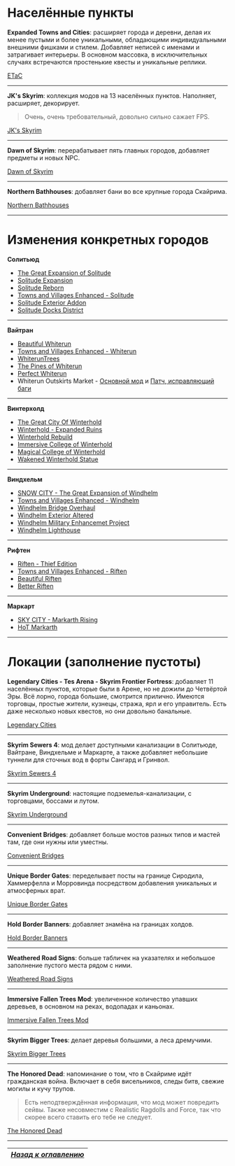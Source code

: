 # Населённые пункты

**Expanded Towns and Cities**: расширяет города и деревни, делая их менее пустыми и более уникальными, обладающими индивидуальными внешними фишками и стилем. Добавляет неписей с именами и затрагивает интерьеры. В основном массовка, в исключительных случаях встречаются простенькие квесты и уникальные реплики.

[ETaC](http://www.nexusmods.com/skyrim/mods/13608/?)

------

**JK's Skyrim**: коллекция модов на 13 населённых пунктов. Наполняет, расширяет, декорирует.

> Очень, очень требовательный, довольно сильно сажает FPS.

[JK's Skyrim](http://www.nexusmods.com/skyrim/mods/61035/?)

------

**Dawn of Skyrim**: перерабатывает пять главных городов, добавляет предметы и новых NPC.

[Dawn of Skyrim](http://www.nexusmods.com/skyrim/mods/58275/?)

------

**Northern Bathhouses**: добавляет бани во все крупные города Скайрима.

[Northern Bathhouses](http://www.nexusmods.com/skyrim/mods/27489/?)

------

# Изменения конкретных городов

**Солитьюд**

+ [The Great Expansion of Solitude](http://www.nexusmods.com/skyrim/mods/60430/?)
+ [Solitude Expansion](http://www.nexusmods.com/skyrim/mods/57833/?)
+ [Solitude Reborn](http://www.nexusmods.com/skyrim/mods/63685/?)
+ [Towns and Villages Enhanced - Solitude](http://www.nexusmods.com/skyrim/mods/21148/?)
+ [Solitude Exterior Addon](http://www.nexusmods.com/skyrim/mods/37063/?)
+ [Solitude Docks District](http://www.nexusmods.com/skyrim/mods/22821/?)

------

**Вайтран**

+ [Beautiful Whiterun](http://www.nexusmods.com/skyrim/mods/12110/?)
+ [Towns and Villages Enhanced - Whiterun](http://www.nexusmods.com/skyrim/mods/19799/?)
+ [WhiterunTrees](http://www.nexusmods.com/skyrim/mods/9424/?)
+ [The Pines of Whiterun](http://www.nexusmods.com/skyrim/mods/8182/?)
+ [Perfect Whiterun](http://www.nexusmods.com/skyrim/mods/12974/?)
+ Whiterun Outskirts Market - [Основной мод](http://www.nexusmods.com/skyrim/mods/11534/?) и [Патч, исправляющий баги](http://www.nexusmods.com/skyrim/mods/27276/?)

------

**Винтерхолд**

+ [The Great City Of Winterhold](http://www.nexusmods.com/skyrim/mods/62289/?)
+ [Winterhold - Expanded Ruins](http://www.nexusmods.com/skyrim/mods/30554/?)
+ [Winterhold Rebuild](http://www.nexusmods.com/skyrim/mods/50491/?)
+ [Immersive College of Winterhold](http://www.nexusmods.com/skyrim/mods/36849/?)
+ [Magical College of Winterhold](http://www.nexusmods.com/skyrim/mods/83280/?)
+ [Wakened Winterhold Statue](http://www.nexusmods.com/skyrim/mods/55952/?)

------

**Виндхельм**

+ [SNOW CITY - The Great Expansion of Windhelm](http://www.nexusmods.com/skyrim/mods/63731/?)
+ [Towns and Villages Enhanced - Windhelm](http://www.nexusmods.com/skyrim/mods/22608/?)
+ [Windhelm Bridge Overhaul](http://www.nexusmods.com/skyrim/mods/50243/?)
+ [Windhelm Exterior Altered](http://www.nexusmods.com/skyrim/mods/50977/?)
+ [Windhelm Military Enhancemet Project](http://www.nexusmods.com/skyrim/mods/24603/?)
+ [Windhelm Lighthouse](http://www.nexusmods.com/skyrim/mods/35693/?)

------

**Рифтен**

+ [Riften - Thief Edition](http://www.nexusmods.com/skyrim/mods/31669/?)
+ [Towns and Villages Enhanced - Riften](http://www.nexusmods.com/skyrim/mods/20185/?)
+ [Beautiful Riften](http://www.nexusmods.com/skyrim/mods/15786/?)
+ [Better Riften](http://www.nexusmods.com/skyrim/mods/9577/?)

------

**Маркарт**

+ [SKY CITY - Markarth Rising](http://www.nexusmods.com/skyrim/mods/58366/?)
+ [HoT Markarth](http://www.nexusmods.com/skyrim/mods/51369/?)

------

# Локации (заполнение пустоты)

**Legendary Cities - Tes Arena - Skyrim Frontier Fortress**: добавляет 11 населённых пунктов, которые были в Арене, но не дожили до Четвёртой Эры. Всё лорно, города большие, смотрится прилично. Имеются торговцы, простые жители, кузнецы, стража, ярл и его управитель. Есть даже несколько новых квестов, но они довольно банальные.

[Legendary Cities](http://www.nexusmods.com/skyrim/mods/47989/?)

------

**Skyrim Sewers 4**: мод делает доступными канализации в Солитьюде, Вайтране, Виндхельме и Маркарте, а также добавляет небольшие туннели для сточных вод в форты Сангард и Гринвол.

[Skyrim Sewers 4](http://www.nexusmods.com/skyrim/mods/14351/?)

------

**Skyrim Underground**: настоящие подземелья-канализации, с торговцами, боссами и лутом.

[Skyrim Underground](http://www.nexusmods.com/skyrim/mods/75004/?)

------

**Convenient Bridges**: добавляет больше мостов разных типов и мастей там, где они нужны или уместны.

[Convenient Bridges](http://www.nexusmods.com/skyrim/mods/60620/?)

------

**Unique Border Gates**: переделывает посты на границе Сиродила, Хаммерфелла и Морровинда посредством добавления уникальных и атмосферных врат.

[Unique Border Gates](http://www.nexusmods.com/skyrim/mods/52296/?)

------

**Hold Border Banners**: добавляет знамёна на границах холдов.

[Hold Border Banners](http://www.nexusmods.com/skyrim/mods/43493/?)

------

**Weathered Road Signs**: больше табличек на указателях и небольшое заполнение пустого места рядом с ними.

[Weathered Road Signs](http://www.nexusmods.com/skyrim/mods/2810/?)

------

**Immersive Fallen Trees Mod**: увеличенное количество упавших деревьев, в основном на реках, водопадах и каньонах.

[Immersive Fallen Trees Mod](http://www.nexusmods.com/skyrim/mods/55699/?)

------

**Skyrim Bigger Trees**: делает деревья большими, а леса дремучими.

[Skyrim Bigger Trees](http://www.nexusmods.com/skyrim/mods/17168/?)

------

**The Honored Dead**: напоминание о том, что в Скайриме идёт гражданская война. Включает в себя висельников, следы битв, свежие могилы и кучу трупов.

> Есть неподтверждённая информация, что мод может повредить сейвы. Также несовместим с Realistic Ragdolls and Force, так что скорее всего ставить его тебе не следует.

[The Honored Dead](http://www.nexusmods.com/skyrim/mods/52403/?)

------

|[*Назад к оглавлению*](../01_Оглавление.md)|
|:---:|
